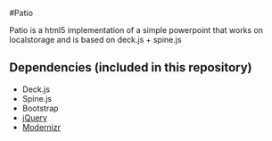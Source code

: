 #Patio

Patio is a html5 implementation of a simple powerpoint that works on localstorage and is based on deck.js + spine.js

## Dependencies (included in this repository)

- Deck.js
- Spine.js
- Bootstrap
- [jQuery](http://jquery.com)
- [Modernizr](http://modernizr.com)

